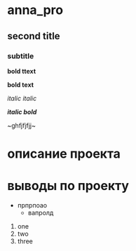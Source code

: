 # anna_pro

## second title

### subtitle

**bold ttext**

__bold text__

*italic* _italic_

**_italic bold_**

~ghfjfjfjj~

# описание проекта

# выводы по проекту

* прпрпоао
  - вапролд
  
1. one
2. two
3. three
